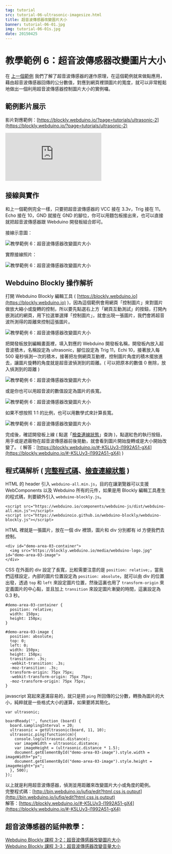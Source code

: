 ```yaml
---
tag: tutorial
src: tutorial-06-ultrasonic-imagesize.html
title: 超音波傳感器改變圖片大小
banner: tutorial-06-01.jpg
img: tutorial-06-01s.jpg
date: 20150425
---
```


<!-- @@master  = ../../_layout.html-->

<!-- @@block  =  meta-->

<title>教學範例 6：超音波傳感器改變圖片大小 :::: Webduino = Web × Arduino</title>

<meta name="description" content="我們了解了超音波傳感器的運作原理，在這個 Webduino 的範例就來做點應用，藉由超音波傳感器回傳的公分數值，對應到網頁裡頭圖片的寬度，就可以非常輕鬆地做出一個利用超音波傳感器控制圖片大小的實例囉。">

<meta itemprop="description" content="我們了解了超音波傳感器的運作原理，在這個 Webduino 的範例就來做點應用，藉由超音波傳感器回傳的公分數值，對應到網頁裡頭圖片的寬度，就可以非常輕鬆地做出一個利用超音波傳感器控制圖片大小的實例囉。">

<meta property="og:description" content="我們了解了超音波傳感器的運作原理，在這個 Webduino 的範例就來做點應用，藉由超音波傳感器回傳的公分數值，對應到網頁裡頭圖片的寬度，就可以非常輕鬆地做出一個利用超音波傳感器控制圖片大小的實例囉。">

<meta property="og:title" content="教學範例 6：超音波傳感器改變圖片大小" >

<meta property="og:url" content="https://webduino.io/tutorials/tutorial-06-ultrasonic-imagesize.html">

<meta property="og:image" content="https://webduino.io/img/tutorials/tutorial-06-01s.jpg">

<meta itemprop="image" content="https://webduino.io/img/tutorials/tutorial-06-01s.jpg">

<include src="../_include-tutorials.html"></include>

<!-- @@close-->

<!-- @@block  =  preAndNext-->

<include src="../_include-tutorials-content.html"></include>

<!-- @@close-->



<!-- @@block  =  tutorials-->
# 教學範例 6：超音波傳感器改變圖片大小

在 [上一個範例](tutorial-05-ultrasonic.html) 我們了解了超音波傳感器的運作原理，在這個範例就來做點應用，藉由超音波傳感器回傳的公分數值，對應到網頁裡頭圖片的寬度，就可以非常輕鬆地做出一個利用超音波傳感器控制圖片大小的實例囉。

## 範例影片展示

影片對應範例：[https://blockly.webduino.io/?page=tutorials/ultrasonic-2](https://blockly.webduino.io/?page=tutorials/ultrasonic-2)  

<iframe class="youtube" src="https://www.youtube.com/embed/NXJ3xmqHm8o" frameborder="0" allowfullscreen></iframe>

## 接線與實作

和上一個範例完全一樣，只要把超音波傳感器的 VCC 接在 3.3v，Trig 接在 11，Echo 接在 10，GND 就接在 GND 的腳位，你可以用麵包板接出來，也可以直接就把超音波傳感器跟 Webduino 開發板組合即可。

接線示意圖：

![教學範例 6：超音波傳感器改變圖片大小](../img/tutorials/tutorial-06-02.jpg)

實際接線照片：

![教學範例 6：超音波傳感器改變圖片大小](../img/tutorials/tutorial-06-03.jpg)


## Webduino Blockly 操作解析

打開 Webduino Blockly 編輯工具 ( [https://blockly.webduino.io](https://blockly.webduino.io) )，因為這個範例會用網頁「控制圖片」來對圖片做放大縮小或旋轉的控制，所以要先點選右上方「網頁互動測試」的按鈕，打開內嵌測試的網頁，用下拉選單選擇「控制圖片」，就會出現一張圖片，我們會將超音波所測得的距離來控制這張圖片。

![教學範例 6：超音波傳感器改變圖片大小](../img/tutorials/tutorial-06-04.jpg)

把開發板放到編輯畫面裡，填入對應的 Webduino 開發板名稱，開發板內放入超音波積木，名稱設定為 ultrasonic，腳位設定為 Trig 11，Echi 10，接著放入每 500 毫秒偵測一次的積木，接著把左側網頁互動裡，控制圖片角度的積木擺放進去，讓圖片旋轉的角度就是超音波偵測到的距離。( 可以把原本的數值 0 刪除，放入偵測到的距離 )

![教學範例 6：超音波傳感器改變圖片大小](../img/tutorials/tutorial-06-05.jpg)

或是你也可以用超音波的數值設定為圖片的長寬。

![教學範例 6：超音波傳感器改變圖片大小](../img/tutorials/tutorial-06-06.jpg)

如果不想按照 1:1 的比例，也可以用數學式來計算長寬。

![教學範例 6：超音波傳感器改變圖片大小](../img/tutorials/tutorial-06-07.jpg)

完成後，確認開發板上線 ( 點選「[檢查連線狀態](https://webduino.io/device.html)」查詢 )，點選紅色的執行按鈕，用手或是遮蔽物在超音波傳感器前後晃動，就會看到圖片開始旋轉或是大小開始改變了。
( 解答：[https://blockly.webduino.io/#-K5LUv3-l1992A51-gX4](https://blockly.webduino.io/#-K5LUv3-l1992A51-gX4) )

## 程式碼解析 ( [完整程式碼](http://bin.webduino.io/jufiq/edit?html,css,js,output)、[檢查連線狀態](https://webduino.io/device.html) )

HTML 的 header 引入 `webduino-all.min.js`，目的在讓瀏覽器可以支援 WebComponents 以及 Webduino 所有的元件，如果是用 Blockly 編輯工具產生的程式碼，則要額外引入 `webduino-blockly.js`。

	<script src="https://webduino.io/components/webduino-js/dist/webduino-all.min.js"></script>
	<script src="https://webduinoio.github.io/webduino-blockly/webduino-blockly.js"></script>

HTML 裡就是一張圖片，放在一個 div 裡頭，圖片和 div 分別都有 id 方便我們去控制。

	<div id="demo-area-03-container">
	  <img src="https://blockly.webduino.io/media/webduino-logo.jpg" id="demo-area-03-image">
	</div>

CSS 在外面的 div 設定了長寬，比較需要注意的是 `position: relative;`，當我們這樣設定，內部的圖片位置設定為 `position: absolute`，就可以由 div 的位置出發，透過 `top` 和 `left` 來設定圖片位置，然後這裏也用了 `transform-origin` 來定義圖片的中心點，並且加上 `transition` 來設定圖片漸變的時間，這裏設定為 0.3 秒。

	#demo-area-03-container {
	  position: relative;
	  width: 150px;
	  height: 150px;
	}

	#demo-area-03-image {
	  position: absolute;
	  top: 0;
	  left: 0;
	  width: 150px;
	  height: 150px;
	  transition: .3s;
	  -webkit-transition: .3s;
	  -moz-transition: .3s;
	  transform-origin: 75px 75px;
	  -webkit-transform-origin: 75px 75px;
	  -moz-transform-origin: 75px 75px;
	}

javascript 寫起來還滿容易的，就只是把 `ping` 所回傳的公分數，轉換為圖片的大小，純粹就是一些格式大小的運算，如果要將其簡化。

	var ultrasonic;

	boardReady('', function (board) {
	  board.samplingInterval = 20;
	  ultrasonic = getUltrasonic(board, 11, 10);
	  ultrasonic.ping(function(cm){
	    console.log(ultrasonic.distance);
	    var imageWidth = ultrasonic.distance;
	    var imageHeight = (ultrasonic.distance * 1.5);
	    document.getElementById("demo-area-03-image").style.width = imageWidth+"px";
	    document.getElementById("demo-area-03-image").style.height = imageHeight+"px";
	  }, 500);
	});

以上就是利用超音波傳感器，偵測並用距離來改變圖片大小或角度的範例。  
完整程式碼：[http://bin.webduino.io/jufiq/edit?html,css,js,output](http://bin.webduino.io/jufiq/edit?html,css,js,output)  
解答：[https://blockly.webduino.io/#-K5LUv3-l1992A51-gX4](https://blockly.webduino.io/#-K5LUv3-l1992A51-gX4)

## 超音波傳感器的延伸教學：

[Webduino Blockly 課程 3-2：超音波傳感器改變圖片大小](https://blockly.webduino.io/?lang=zh-hant&page=tutorials/ultrasonic-2#-JvS-qZVOxcFtjlMhYlP)  
[Webduino Blockly 課程 3-3：超音波傳感器改變音量大小](https://blockly.webduino.io/?lang=zh-hant&page=tutorials/ultrasonic-3#-JvS09LhPCGEY4M1-juO) 







<!-- @@close-->